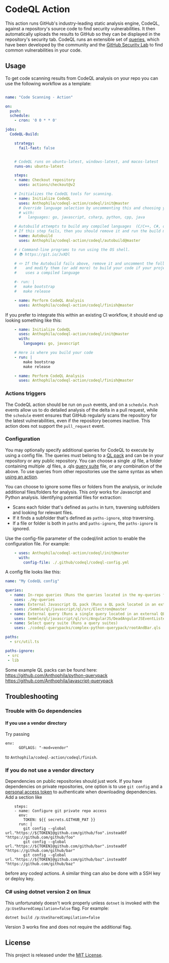  # CodeQL Action
This action runs GitHub's industry-leading static analysis engine, CodeQL, against a repository's source code to find security vulnerabilities. It then automatically uploads the results to GitHub so they can be displayed in the repository's security tab. CodeQL runs an extensible set of [queries](https://github.com/semmle/ql), which have been developed by the community and the [GitHub Security Lab](https://securitylab.github.com/) to find common vulnerabilities in your code. 
 
 ## Usage

To get code scanning results from CodeQL analysis on your repo you can use the following workflow as a template:

```yaml

name: "Code Scanning - Action"

on:
  push:
  schedule:
    - cron: '0 0 * * 0'

jobs:
  CodeQL-Build:

    strategy:
      fail-fast: false


    # CodeQL runs on ubuntu-latest, windows-latest, and macos-latest
    runs-on: ubuntu-latest

    steps:
    - name: Checkout repository
      uses: actions/checkout@v2

    # Initializes the CodeQL tools for scanning.
    - name: Initialize CodeQL
      uses: Anthophila/codeql-action/codeql/init@master
      # Override language selection by uncommenting this and choosing your languages
      # with:
      #   languages: go, javascript, csharp, python, cpp, java

    # Autobuild attempts to build any compiled languages  (C/C++, C#, or Java).
    # If this step fails, then you should remove it and run the build manually (see below).
    - name: Autobuild
      uses: Anthophila/codeql-action/codeql/autobuild@master

    # ℹ️ Command-line programs to run using the OS shell.
    # 📚 https://git.io/JvXDl

    # ✏️ If the Autobuild fails above, remove it and uncomment the following three lines
    #    and modify them (or add more) to build your code if your project
    #    uses a compiled language

    #- run: |
    #   make bootstrap
    #   make release

    - name: Perform CodeQL Analysis
      uses: Anthophila/codeql-action/codeql/finish@master
```

If you prefer to integrate this within an existing CI workflow, it should end up looking something like this:

```yaml
    - name: Initialize CodeQL
      uses: Anthophila/codeql-action/codeql/init@master
      with:
        languages: go, javascript

    # Here is where you build your code
    - run: |
        make bootstrap
        make release

    - name: Perform CodeQL Analysis
      uses: Anthophila/codeql-action/codeql/finish@master
```
### Actions triggers
The CodeQL action should be run on `push` events, and on a `schedule`. `Push` events allow us to do detailed analysis of the delta in a pull request, while the `schedule` event ensures that GitHub regularly scans the repository for the latest vulnerabilities, even if the repository becomes inactive. This action does not support the `pull_request` event.

### Configuration 
You may optionally specify additional queries for CodeQL to execute by using a config file. The queries must belong to a [QL pack](https://help.semmle.com/codeql/codeql-cli/reference/qlpack-overview.html) and can be in your repository or any public repository. You can choose a single .ql file, a folder containing multiple .ql files, a .qls [query suite](https://help.semmle.com/codeql/codeql-cli/procedures/query-suites.html) file, or any combination of the above. To use queries from other repositories use the same syntax as when [using an action](https://help.github.com/en/actions/reference/workflow-syntax-for-github-actions#jobsjob_idstepsuses).

You can choose to ignore some files or folders from the analysis, or include additional files/folders for analysis. This *only* works for Javascript and Python analysis.
Identifying potential files for extraction:
- Scans each folder that's defined as `paths` in turn, traversing subfolders and looking for relevant files.
- If it finds a subfolder that's defined as `paths-ignore`, stop traversing.
- If a file or folder is both in `paths` and `paths-ignore`, the `paths-ignore` is ignored.

Use the config-file parameter of the codeql/init action to enable the configuration file. For example:

```yaml
    - uses: Anthophila/codeql-action/codeql/init@master
      with:
        config-file: ./.github/codeql/codeql-config.yml
```

A config file looks like this:

```yaml
name: "My CodeQL config"

queries:
  - name: In-repo queries (Runs the queries located in the my-queries folder of the repo)
    uses: ./my-queries
  - name: External Javascript QL pack (Runs a QL pack located in an external repo)
    uses: /Semmle/ql/javascript/ql/src/Electron@master
  - name: External query (Runs a single query located in an external QL pack) 
    uses: Semmle/ql/javascript/ql/src/AngularJS/DeadAngularJSEventListener.ql@master 
  - name: Select query suite (Runs a query suites)
    uses: ./codeql-querypacks/complex-python-querypack/rootAndBar.qls

paths:
  - src/util.ts

paths-ignore:
 - src
 - lib
```

Some example QL packs can be found here: https://github.com/Anthophila/python-querypack https://github.com/Anthophila/javascript-querypack

## Troubleshooting

### Trouble with Go dependencies

#### If you use a vendor directory

Try passing
```
env:
      GOFLAGS: "-mod=vendor"
```
to `Anthophila/codeql-action/codeql/finish`.

### If you do not use a vendor directory

Dependencies on public repositories should just work. If you have dependencies on private repositories, one option is to use `git config` and a [personal access token](https://help.github.com/en/github/authenticating-to-github/creating-a-personal-access-token-for-the-command-line) to authenticate when downloading dependencies. Add a section like
```
    steps:
    - name: Configure git private repo access
      env:
        TOKEN: ${{ secrets.GITHUB_PAT }}
      run: |
        git config --global url."https://${TOKEN}@github.com/github/foo".insteadOf "https://github.com/github/foo"
        git config --global url."https://${TOKEN}@github.com/github/bar".insteadOf "https://github.com/github/bar"
        git config --global url."https://${TOKEN}@github.com/github/baz".insteadOf "https://github.com/github/baz"
```
before any codeql actions. A similar thing can also be done with a SSH key or deploy key.

### C# using dotnet version 2 on linux

This unfortunately doesn't work properly unless `dotnet` is invoked with the `/p:UseSharedCompilation=false` flag. For example:
```
dotnet build /p:UseSharedCompilation=false
```
Version 3 works fine and does not require the additional flag.

## License

This project is released under the [MIT License](LICENSE).
